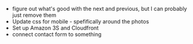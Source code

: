 * figure out what's good with the next and previous, but I can probably just remove them 
* Update css for mobile - spefifically around the photos
* Set up Amazon 3S and Cloudfront 
* connect contact form to something

